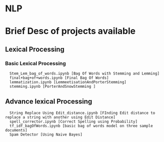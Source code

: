 # NLP
# Brief Desc of projects available 

## Lexical Processing

### Basic Lexical Processing 
      Stem_Lem_bag_of_words.ipynb [Bag Of Words with Stemming and Lemming]	
      final+bag+of+words.ipynb [Final Bag Of Words]
      lemmatization.ipynb [LemmeetisationAndPorterStemming]
      stemming.ipynb [PorterAndSnowStemming ]

## Advance lexical Processing 
      String Replace Using Edit_distance.ipynb [FInding Edit distance to replace a string with another using Edit Distance] 
      spell_corrector.ipynb [Correct Spelling using Probability]
      tf_idf_bagOfWords.ipynb [basic bag of words model on three sample documents]
      Spam Detector [Using Naive Bayes]

